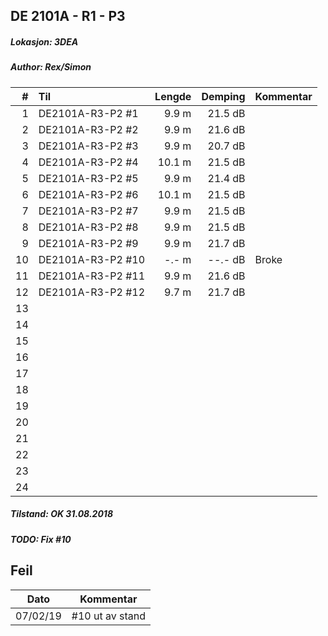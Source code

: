 ## DE 2101A - R1 - P3
##### Lokasjon: 3DEA
##### Author: Rex/Simon

|  #  |        Til       |Lengde|Demping|Kommentar|
|----:|:-----------------|-----:|------:|:--------|
|    1|DE2101A-R3-P2 #1  | 9.9 m|21.5 dB|         |
|    2|DE2101A-R3-P2 #2  | 9.9 m|21.6 dB|         |
|    3|DE2101A-R3-P2 #3  | 9.9 m|20.7 dB|         |
|    4|DE2101A-R3-P2 #4  |10.1 m|21.5 dB|         |
|    5|DE2101A-R3-P2 #5  | 9.9 m|21.4 dB|         |
|    6|DE2101A-R3-P2 #6  |10.1 m|21.5 dB|         |
|    7|DE2101A-R3-P2 #7  | 9.9 m|21.5 dB|         |
|    8|DE2101A-R3-P2 #8  | 9.9 m|21.5 dB|         |
|    9|DE2101A-R3-P2 #9  | 9.9 m|21.7 dB|         |
|   10|DE2101A-R3-P2 #10 | -.- m|--.- dB|Broke    |
|   11|DE2101A-R3-P2 #11 | 9.9 m|21.6 dB|         |
|   12|DE2101A-R3-P2 #12 | 9.7 m|21.7 dB|         |
|   13|                  |      |       |         |
|   14|                  |      |       |         |
|   15|                  |      |       |         |
|   16|                  |      |       |         |
|   17|                  |      |       |         |
|   18|                  |      |       |         |
|   19|                  |      |       |         |
|   20|                  |      |       |         |
|   21|                  |      |       |         |
|   22|                  |      |       |         |
|   23|                  |      |       |         |
|   24|                  |      |       |         |

##### Tilstand: OK 31.08.2018
##### TODO: Fix #10

## Feil
| Dato     | Kommentar       |
|----------|-----------------|
| 07/02/19 | #10 ut av stand |
